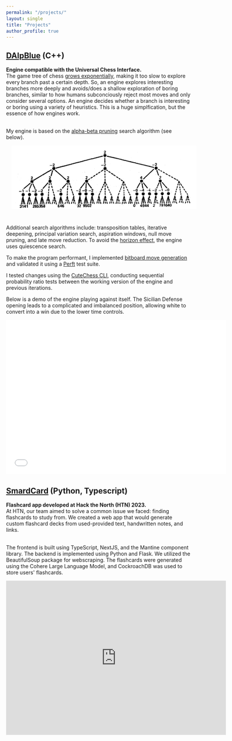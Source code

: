 ```yaml
---
permalink: "/projects/"
layout: single
title: "Projects"
author_profile: true
---
```

## [DAlpBlue](https://github.com/Daniel-Alp/DAlpBlue) (C++)
**Engine compatible with the Universal Chess Interface.**<br>
The game tree of chess [grows exponentially](https://en.wikipedia.org/wiki/Shannon_number), making it too slow to explore every branch past a certain depth. So, an engine explores interesting branches more deeply and avoids/does a shallow exploration of boring branches, similar to how humans subconciously reject most moves and only consider several options. An engine decides whether a branch is interesting or boring using a variety of heuristics. This is a huge simplfication, but the essence of how engines work.

<br>My engine is based on the [alpha-beta pruning](http://www-public.telecom-sudparis.eu/~gibson/Teaching/Teaching-ReadingMaterial/KnuthMoore75.pdf) search algorithm (see below).
<img src="../assets/images/alpha_beta.png" width="600px" style="display:block;margin-bottom:25px;margin-left:auto;margin-right:auto;padding-left: 15px; padding-right: 15px; padding-top: 15px; padding-bottom; 15px;"/> 
<br> Additional search algorithms include: transposition tables, iterative deepening, principal variation search, aspiration windows, null move pruning, and late move reduction. To avoid the [horizon effect](https://en.wikipedia.org/wiki/Horizon_effect), the engine uses quiescence search.

To make the program performant, I implemented [bitboard move generation](https://www.chessprogramming.org/Bitboards) and validated it using a [Perft](https://www.chessprogramming.org/Perft) test suite. 

I tested changes using the [CuteChess CLI](https://cutechess.com/), conducting sequential probability ratio tests between the working version of the engine and previous iterations. 

Below is a demo of the engine playing against itself. The Sicilian Defense opening leads to a complicated and imbalanced position, allowing white to convert into a win due to the lower time controls.  
<iframe width="600" height="420" src= "../assets/videos/dalpblue_demo.mp4" title="DAlpBlue Demo" frameborder="0" allow="accelerometer; autoplay; clipboard-write; encrypted-media; picture-in-picture; web-share" allowfullscreen></iframe>

## [SmardCard](https://devpost.com/software/smardcard) (Python, Typescript)
**Flashcard app developed at Hack the North (HTN) 2023.**
<br>At HTN, our team aimed to solve a common issue we faced: finding flashcards to study from. We created a web app that would generate custom flashcard decks from used-provided text, handwritten notes, and links. 

<br>The frontend is built using TypeScript, NextJS, and the Mantine component library. The backend is implemented using Python and Flask. We utilized the BeautifulSoup package for webscraping. The flashcards were generated using the Cohere Large Language Model, and CockroachDB was used to store users' flashcards. 

<iframe width="600" height="420" src="https://www.youtube.com/embed/0ZpTAK1_MqQ" title="SmardCard Demo" frameborder="0" allow="accelerometer; autoplay; clipboard-write; encrypted-media; picture-in-picture; web-share" allowfullscreen></iframe>